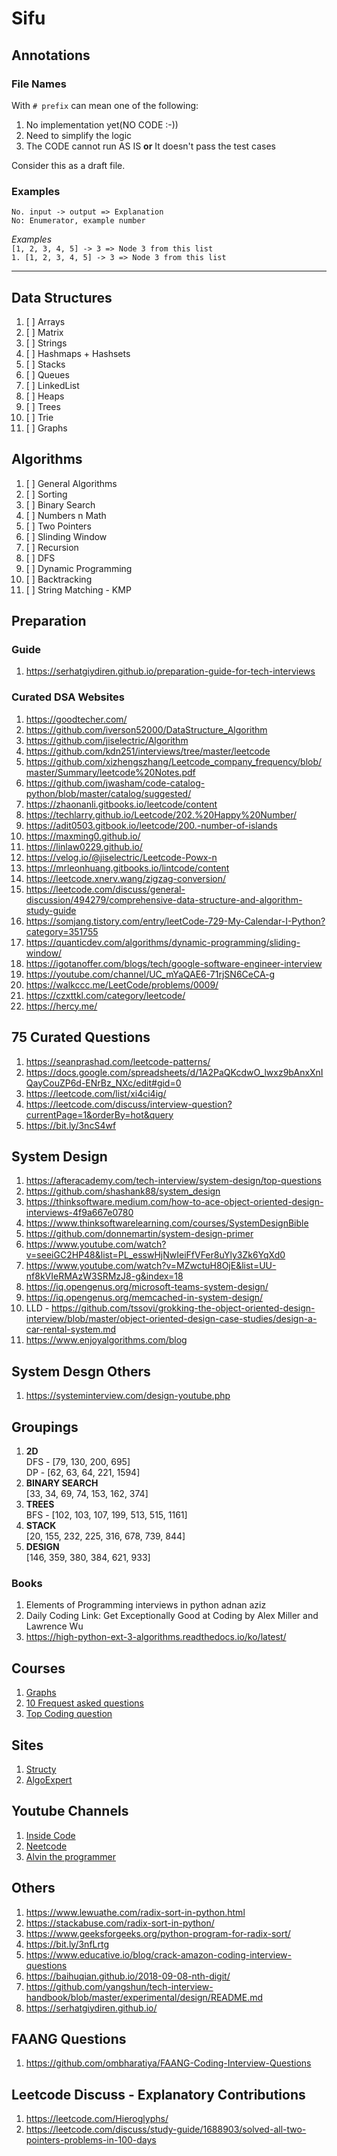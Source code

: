# Sifu

## Annotations
### **File Names**
With `# prefix` can mean one of the following: <br />
   1. No implementation yet(NO CODE :-))
   2. Need to simplify the logic
   3. The CODE cannot run AS IS **or** It doesn't pass the test cases
   
Consider this as a draft file.

### **Examples**
`No. input -> output => Explanation` <br/>
`No: Enumerator, example number`

*Examples*<br/>
`[1, 2, 3, 4, 5] -> 3 => Node 3 from this list` <br/>
`1. [1, 2, 3, 4, 5] -> 3 => Node 3 from this list`

---
## Data Structures
1. [ ] Arrays
2. [ ] Matrix
3. [ ] Strings
4. [ ] Hashmaps + Hashsets
5. [ ] Stacks
6. [ ] Queues
7. [ ] LinkedList
8. [ ] Heaps
9. [ ] Trees
10. [ ] Trie
11. [ ] Graphs

## Algorithms
1. [ ] General Algorithms
2. [ ] Sorting
3. [ ] Binary Search
4. [ ] Numbers n Math
5. [ ] Two Pointers
6. [ ] Slinding Window
7. [ ] Recursion
8. [ ] DFS
9.  [ ] Dynamic Programming
10. [ ] Backtracking
11. [ ] String Matching - KMP
   
## Preparation
### Guide
1. https://serhatgiydiren.github.io/preparation-guide-for-tech-interviews

### Curated DSA Websites
1. https://goodtecher.com/
2. https://github.com/iverson52000/DataStructure_Algorithm
3. https://github.com/jiselectric/Algorithm
4. https://github.com/kdn251/interviews/tree/master/leetcode
5. https://github.com/xizhengszhang/Leetcode_company_frequency/blob/master/Summary/leetcode%20Notes.pdf
6. https://github.com/jwasham/code-catalog-python/blob/master/catalog/suggested/
7. https://zhaonanli.gitbooks.io/leetcode/content
8. https://techlarry.github.io/Leetcode/202.%20Happy%20Number/
9.  https://adit0503.gitbook.io/leetcode/200.-number-of-islands
10. https://maxming0.github.io/
11. https://linlaw0229.github.io/
12. https://velog.io/@jiselectric/Leetcode-Powx-n
13. https://mrleonhuang.gitbooks.io/lintcode/content
14. https://leetcode.xnerv.wang/zigzag-conversion/
15. https://leetcode.com/discuss/general-discussion/494279/comprehensive-data-structure-and-algorithm-study-guide
16. https://somjang.tistory.com/entry/leetCode-729-My-Calendar-I-Python?category=351755
17. https://quanticdev.com/algorithms/dynamic-programming/sliding-window/
18. https://igotanoffer.com/blogs/tech/google-software-engineer-interview
19. https://youtube.com/channel/UC_mYaQAE6-71rjSN6CeCA-g
20. https://walkccc.me/LeetCode/problems/0009/
21. https://czxttkl.com/category/leetcode/
22. https://hercy.me/ 

## 75 Curated Questions
1. https://seanprashad.com/leetcode-patterns/
2. https://docs.google.com/spreadsheets/d/1A2PaQKcdwO_lwxz9bAnxXnIQayCouZP6d-ENrBz_NXc/edit#gid=0
3. https://leetcode.com/list/xi4ci4ig/
4. https://leetcode.com/discuss/interview-question?currentPage=1&orderBy=hot&query
5. https://bit.ly/3ncS4wf

## System Design
1. https://afteracademy.com/tech-interview/system-design/top-questions
2. https://github.com/shashank88/system_design
3. https://thinksoftware.medium.com/how-to-ace-object-oriented-design-interviews-4f9a667e0780
4. https://www.thinksoftwarelearning.com/courses/SystemDesignBible
5. https://github.com/donnemartin/system-design-primer
6. https://www.youtube.com/watch?v=seeiGC2HP48&list=PL_esswHjNwIeiFfVFer8uYly3Zk6YqXd0
7. https://www.youtube.com/watch?v=MZwctuH8OjE&list=UU-nf8kVIeRMAzW3SRMzJ8-g&index=18
8. https://iq.opengenus.org/microsoft-teams-system-design/
9. https://iq.opengenus.org/memcached-in-system-design/
10. LLD - https://github.com/tssovi/grokking-the-object-oriented-design-interview/blob/master/object-oriented-design-case-studies/design-a-car-rental-system.md
11. https://www.enjoyalgorithms.com/blog

## System Desgn Others
1. https://systeminterview.com/design-youtube.php

## Groupings
1. **2D** <br/>
   DFS - [79, 130, 200, 695] <br/>
   DP - [62, 63, 64, 221, 1594]
2. **BINARY SEARCH** <br/>
   [33, 34, 69, 74, 153, 162, 374]
3. **TREES** <br/>
   BFS - [102, 103, 107, 199, 513, 515, 1161]
4. **STACK** <br/>
   [20, 155, 232, 225, 316, 678, 739, 844]
5. **DESIGN** <br/>
   [146, 359, 380, 384, 621, 933]


### Books
1. Elements of Programming interviews in python adnan aziz 
2. Daily Coding Link: Get Exceptionally Good at Coding by Alex Miller and Lawrence Wu
3. https://high-python-ext-3-algorithms.readthedocs.io/ko/latest/
   
## Courses
1. [Graphs](https://www.youtube.com/watch?v=tWVWeAqZ0WU) 
2. [10 Frequest asked questions](https://www.youtube.com/watch?v=o3DUXPRyvT8) 
3. [Top Coding question](https://www.youtube.com/watch?v=cWUmrgMw220&t=2283s) 

## Sites
1. [Structy](https://structy.net/)
2. [AlgoExpert](https://www.algoexpert.io/product)

## Youtube Channels
1. [Inside Code](https://www.youtube.com/c/Insidecode/videos?app=desktop)
2. [Neetcode](https://www.youtube.com/channel/UC_mYaQAE6-71rjSN6CeCA-g) 
3. [Alvin the programmer](https://www.youtube.com/c/Alvin-the-programmer) 

## Others
1. https://www.lewuathe.com/radix-sort-in-python.html
2. https://stackabuse.com/radix-sort-in-python/
3. https://www.geeksforgeeks.org/python-program-for-radix-sort/
4. https://bit.ly/3nfLrtg
5. https://www.educative.io/blog/crack-amazon-coding-interview-questions
6. https://baihuqian.github.io/2018-09-08-nth-digit/
7. https://github.com/yangshun/tech-interview-handbook/blob/master/experimental/design/README.md
8. https://serhatgiydiren.github.io/

## FAANG Questions
1. https://github.com/ombharatiya/FAANG-Coding-Interview-Questions

## Leetcode Discuss - Explanatory Contributions
1. https://leetcode.com/Hieroglyphs/
2. https://leetcode.com/discuss/study-guide/1688903/solved-all-two-pointers-problems-in-100-days
